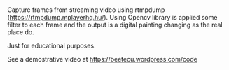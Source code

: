 # 

Capture frames from streaming video using rtmpdump (https://rtmpdump.mplayerhq.hu/).
Using Opencv library is applied some filter to each frame and the output is a digital painting changing as the real place do.

Just for educational purposes.

See a demostrative video at https://beetecu.wordpress.com/code

